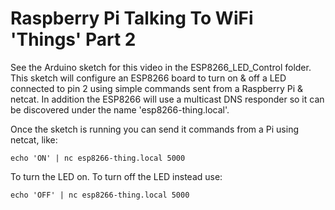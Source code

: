 # Raspberry Pi Talking To WiFi 'Things' Part 2

See the Arduino sketch for this video in the ESP8266_LED_Control folder.  This
sketch will configure an ESP8266 board to turn on & off a LED connected to pin
2 using simple commands sent from a Raspberry Pi & netcat.  In addition the
ESP8266 will use a multicast DNS responder so it can be discovered under the
name 'esp8266-thing.local'.

Once the sketch is running you can send it commands from a Pi using netcat, like:

    echo 'ON' | nc esp8266-thing.local 5000

To turn the LED on.  To turn off the LED instead use:

    echo 'OFF' | nc esp8266-thing.local 5000
